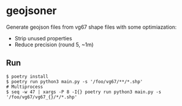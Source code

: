 # geojsoner

Generate geojson files from vg67 shape files with some optimiazation:

- Strip unused properties
- Reduce precision (round 5, ~1m)

## Run

```
$ poetry install
$ poetry run python3 main.py -s '/foo/vg67/**/*.shp'
# Multiprocess
$ seq -w 47 | xargs -P 8 -I{} poetry run python3 main.py -s '/foo/vg67/vg67_{}/*/*.shp'
```
